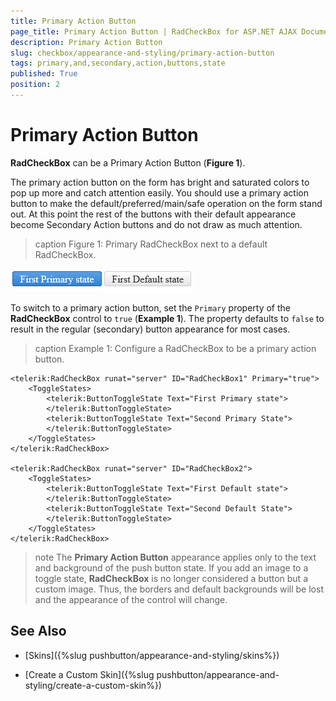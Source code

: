 ```yaml
---
title: Primary Action Button
page_title: Primary Action Button | RadCheckBox for ASP.NET AJAX Documentation
description: Primary Action Button
slug: checkbox/appearance-and-styling/primary-action-button
tags: primary,and,secondary,action,buttons,state
published: True
position: 2
---
```


# Primary Action Button

**RadCheckBox** can be a Primary Action Button (**Figure 1**).

The primary action button on the form has bright and saturated colors to pop up more and catch attention easily. You should use a primary action button to make the default/preferred/main/safe operation on the form stand out. At this point the rest of the buttons with their default appearance become Secondary Action buttons and do not draw as much attention.

>caption Figure 1: Primary RadCheckBox next to a default RadCheckBox.

![Primary action button overview](images/primary-action-button-toggle-button.png)

To switch to a primary action button, set the `Primary` property of the **RadCheckBox** control to `true` (**Example 1**). The property defaults to `false` to result in the regular (secondary) button appearance for most cases.

>caption Example 1: Configure a RadCheckBox to be a primary action button.

````ASP.NET
<telerik:RadCheckBox runat="server" ID="RadCheckBox1" Primary="true">
	<ToggleStates>
		<telerik:ButtonToggleState Text="First Primary state">
		</telerik:ButtonToggleState>
		<telerik:ButtonToggleState Text="Second Primary State">
		</telerik:ButtonToggleState>
	</ToggleStates>
</telerik:RadCheckBox>

<telerik:RadCheckBox runat="server" ID="RadCheckBox2">
	<ToggleStates>
		<telerik:ButtonToggleState Text="First Default state">
		</telerik:ButtonToggleState>
		<telerik:ButtonToggleState Text="Second Default State">
		</telerik:ButtonToggleState>
	</ToggleStates>
</telerik:RadCheckBox>
````

>note The **Primary Action Button** appearance applies only to the text and background of the push button state. If you add an image to a toggle state, **RadCheckBox** is no longer considered a button but a custom image. Thus, the borders and default backgrounds will be lost and the appearance of the control will change.


## See Also

 * [Skins]({%slug pushbutton/appearance-and-styling/skins%})

 * [Create a Custom Skin]({%slug pushbutton/appearance-and-styling/create-a-custom-skin%})
